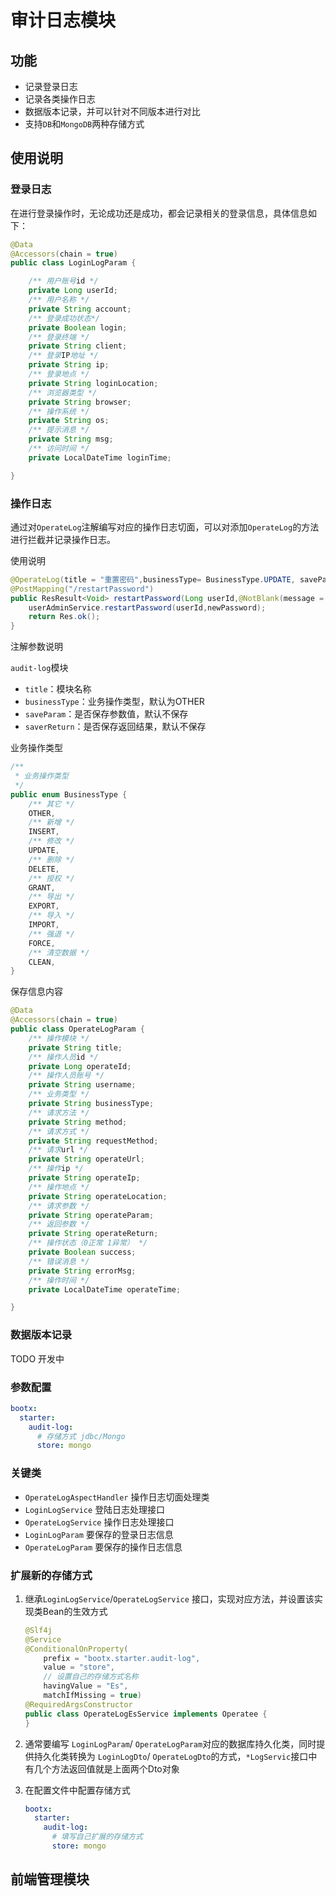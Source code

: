 # 审计日志模块

## 功能

- 记录登录日志
- 记录各类操作日志
- 数据版本记录，并可以针对不同版本进行对比
- 支持`DB`和`MongoDB`两种存储方式

## 使用说明

### 登录日志

在进行登录操作时，无论成功还是成功，都会记录相关的登录信息，具体信息如下：

```java
@Data
@Accessors(chain = true)
public class LoginLogParam {

    /** 用户账号id */
    private Long userId;
    /** 用户名称 */
    private String account;
    /** 登录成功状态*/
    private Boolean login;
    /** 登录终端 */
    private String client;
    /** 登录IP地址 */
    private String ip;
    /** 登录地点 */
    private String loginLocation;
    /** 浏览器类型 */
    private String browser;
    /** 操作系统 */
    private String os;
    /** 提示消息 */
    private String msg;
    /** 访问时间 */
    private LocalDateTime loginTime;

}
```

### 操作日志

通过对`OperateLog`注解编写对应的操作日志切面，可以对添加`OperateLog`的方法进行拦截并记录操作日志。

使用说明

```java
@OperateLog(title = "重置密码",businessType= BusinessType.UPDATE, saveParam = true)
@PostMapping("/restartPassword")
public ResResult<Void> restartPassword(Long userId,@NotBlank(message = "新密码不能为空") String newPassword){
    userAdminService.restartPassword(userId,newPassword);
    return Res.ok();
}
```

注解参数说明

`audit-log`模块 

- `title`：模块名称
- `businessType`：业务操作类型，默认为OTHER
- `saveParam`：是否保存参数值，默认不保存
- `saverReturn`：是否保存返回结果，默认不保存

业务操作类型

```java
/**
 * 业务操作类型
 */
public enum BusinessType {
    /** 其它 */
    OTHER,
    /** 新增 */
    INSERT,
    /** 修改 */
    UPDATE,
    /** 删除 */
    DELETE,
    /** 授权 */
    GRANT,
    /** 导出 */
    EXPORT,
    /** 导入 */
    IMPORT,
    /** 强退 */
    FORCE,
    /** 清空数据 */
    CLEAN,
}

```

保存信息内容

```java
@Data
@Accessors(chain = true)
public class OperateLogParam {
    /** 操作模块 */
    private String title;
    /** 操作人员id */
    private Long operateId;
    /** 操作人员账号 */
    private String username;
    /** 业务类型 */
    private String businessType;
    /** 请求方法 */
    private String method;
    /** 请求方式 */
    private String requestMethod;
    /** 请求url */
    private String operateUrl;
    /** 操作ip */
    private String operateIp;
    /** 操作地点 */
    private String operateLocation;
    /** 请求参数 */
    private String operateParam;
    /** 返回参数 */
    private String operateReturn;
    /** 操作状态（0正常 1异常） */
    private Boolean success;
    /** 错误消息 */
    private String errorMsg;
    /** 操作时间 */
    private LocalDateTime operateTime;

}
```

### 数据版本记录

TODO 开发中

### 参数配置

```yaml
bootx:
  starter:
    audit-log:
      # 存储方式 jdbc/Mongo
      store: mongo
```

### 关键类

- `OperateLogAspectHandler` 操作日志切面处理类
- `LoginLogService` 登陆日志处理接口
- `OperateLogService` 操作日志处理接口
- `LoginLogParam` 要保存的登录日志信息
- `OperateLogParam` 要保存的操作日志信息

### 扩展新的存储方式

1. 继承`LoginLogService`/`OperateLogService` 接口，实现对应方法，并设置该实现类Bean的生效方式

   ```java
   @Slf4j
   @Service
   @ConditionalOnProperty(
       prefix = "bootx.starter.audit-log", 
       value = "store", 
       // 设置自己的存储方式名称
       havingValue = "Es",
       matchIfMissing = true)
   @RequiredArgsConstructor
   public class OperateLogEsService implements Operatee {
   }
   ```

2. 通常要编写 `LoginLogParam`/ `OperateLogParam`对应的数据库持久化类，同时提供持久化类转换为  `LoginLogDto`/ `OperateLogDto`的方式，`*LogServic`接口中有几个方法返回值就是上面两个Dto对象

3. 在配置文件中配置存储方式

   ```yaml
   bootx:
     starter:
       audit-log:
         # 填写自己扩展的存储方式
         store: mongo
   ```

   

## 前端管理模块
